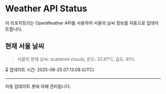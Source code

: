 
# Weather API Status

이 리포지토리는 OpenWeather API를 사용하여 서울의 날씨 정보를 자동으로 업데이트합니다.

## 현재 서울 날씨
> 서울의 현재 날씨: scattered clouds, 온도: 32.61°C, 습도: 61%

⏳ 업데이트 시간: 2025-08-25 07:13:08 (UTC)

---
자동 업데이트 봇에 의해 관리됩니다.
